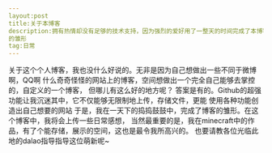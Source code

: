 ```yaml
---
layout:post
title:关于本博客
description:拥有热情却没有足够的技术支持，因为强烈的爱好用了一整天的时间完成了本博客
的雏形
tag:日常
---  
```


  关于这个个人博客，我也没什么好说的。无非是因为自己想做出一些不同于微博啊，QQ啊
什么奇奇怪怪的网站上的博客，空间想做出一个完全自己能够去掌控的，自定义的一个博客，
但哪儿有这么好的地方呢？
  答案是有的。Github的超强功能让我沉迷其中，它不仅能够无限制地上传，存储文件，更能
使用各种功能创造出自己想要的网站
  于是，我在一天下的捣捣鼓鼓中，完成了博客的雏形。在这个博客中，我将会上传一些日常感想，
当然最重要的是，我在minecraft中的作品，有了个能存储，展示的空间，这也是最令我所高兴的。
也要请教各位光临此地的dalao指导指导这位萌新呢~
